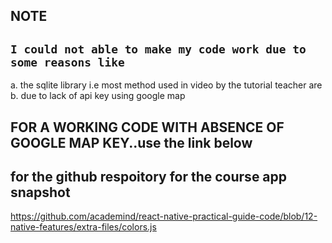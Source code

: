 ## NOTE

## `I could not able to make my code work due to some reasons like`
a. the sqlite library i.e most method used in video by the tutorial teacher are 
b. due to lack of api key using google map

## FOR A WORKING CODE WITH ABSENCE OF GOOGLE MAP KEY..use the link below

## for the github respoitory for the course app snapshot
https://github.com/academind/react-native-practical-guide-code/blob/12-native-features/extra-files/colors.js

